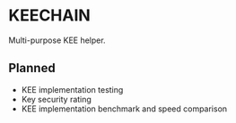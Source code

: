 # KEECHAIN
Multi-purpose KEE helper.

## Planned
- KEE implementation testing
- Key security rating
- KEE implementation benchmark and speed comparison
